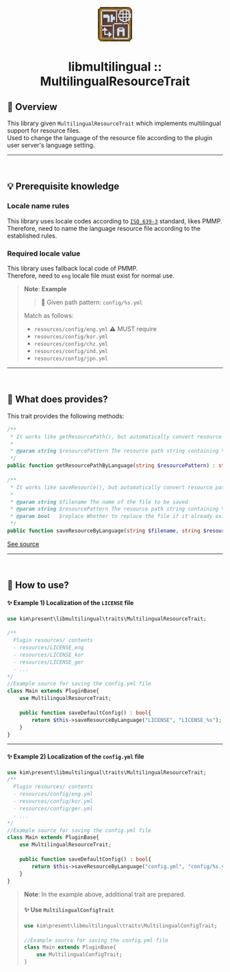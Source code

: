 <div align="center">
  <a href="https://github.com/presentkim-pm/libmultilingual" target="_blank">
    <img src="https://raw.githubusercontent.com/presentkim-pm/libmultilingual/main/assets/icon.png" alt="Logo" width="80" height="80"/>
  </a>
  <h1>libmultilingual :: MultilingualResourceTrait</h1>
</div>

## :tada: Overview

This library given `MultilingualResourceTrait` which implements multilingual support for resource files.  
Used to change the language of the resource file according to the plugin user server's language setting.

-----
<br/>

## :bulb: Prerequisite knowledge

### Locale name rules

This library uses locale codes according to [`ISO_639-3`](https://en.wikipedia.org/wiki/ISO_639-3) standard, likes
PMMP.  
Therefore, need to name the language resource file according to the established rules.

### Required locale value

This library uses fallback local code of PMMP.  
Therefore, need to `eng` locale file must exist for normal use.

> **Note**: **Example**
> > :test_tube: Given path pattern: `config/%s.yml`
>
> Match as follows:
> - `resources/config/eng.yml` :warning: MUST require
> - `resources/config/kor.yml`
> - `resources/config/chz.yml`
> - `resources/config/ind.yml`
> - `resources/config/jpn.yml`

-----
<br/>

## :book: What does provides?

This trait provides the following methods:

```php
/**
 * It works like getResourcePath(), but automatically convert resource path according to server language.
 *
 * @param string $resourcePattern The resource path string containing %s (it will replace to locale code)
 */
public function getResourcePathByLanguage(string $resourcePattern) : string;

/**
 * It works like saveResource(), but automatically convert resource path according to server language.
 *
 * @param string $filename The name of the file to be saved
 * @param string $resourcePattern The resource path string containing %s (it will replace to locale code)
 * @param bool   $replace Whether to replace the file if it already exists
 */
public function saveResourceByLanguage(string $filename, string $resourcePattern, bool $replace = false) : bool
```

[See source](https://github.com/presentkim-pm/libmultilingual/blob/main/src/kim/present/libmultilingual/traits/MultilingualResourceTrait.php)

-----
<br/>

## :book: How to use?

#### :sparkles: Example 1) **Localization of the `LICENSE` file**

````php  
use kim\present\libmultilingual\traits\MultilingualResourceTrait;  

/**
  Plugin resources/ contents
  - resources/LICENSE_eng
  - resources/LICENSE_kor
  - resources/LICENSE_ger
  - ...
*/        
//Example source for saving the config.yml file  
class Main extends PluginBase{  
    use MultilingualResourceTrait;  

    public function saveDefaultConfig() : bool{  
        return $this->saveResourceByLanguage("LICENSE", "LICENSE_%s");  
    }  
}  
````

-----

#### :sparkles: Example 2) **Localization of the `config.yml` file**

````php  
use kim\present\libmultilingual\traits\MultilingualResourceTrait;  
/**
  Plugin resources/ contents
  - resources/config/eng.yml
  - resources/config/kor.yml
  - resources/config/ger.yml
  - ...
*/        
//Example source for saving the config.yml file  
class Main extends PluginBase{  
    use MultilingualResourceTrait;  

    public function saveDefaultConfig() : bool{  
        return $this->saveResourceByLanguage("config.yml", "config/%s.yml");  
    }  
}  
````

> **Note**: In the example above, additional trait are prepared.
> #### :sparkles: Use `MultilingualConfigTrait`
> ```php  
> use kim\present\libmultilingual\traits\MultilingualConfigTrait;  
> 
> //Example source for saving the config.yml file  
> class Main extends PluginBase{  
>     use MultilingualConfigTrait;  
> }  
> ```